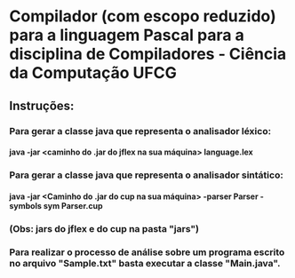 # Compilador (com escopo reduzido) para a linguagem Pascal para a disciplina de Compiladores - Ciência da Computação UFCG

## Instruções: 

### Para gerar a classe java que representa o analisador léxico: 

#### java -jar <caminho do .jar do jflex na sua máquina> language.lex

### Para gerar a classe java que representa o analisador sintático:

#### java -jar <Caminho do .jar do cup na sua máquina> -parser Parser -symbols sym Parser.cup

### (Obs: jars do jflex e do cup na pasta "jars")

### Para realizar o processo de análise sobre um programa escrito no arquivo "Sample.txt" basta executar a classe "Main.java".







